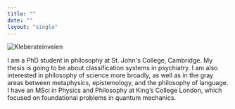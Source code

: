 ```yaml
---
title: ""
date: ""
layout: "single"
---
```


![Klebersteinveien](img/dawn-clear.jpeg)

I am a PhD student in philosophy at St. John's College, Cambridge. My thesis is going to be about classification systems in psychiatry. I am also interested in philosophy of science more broadly, as well as in the gray areas between metaphysics, epistemology, and the philosophy of language. I have an MSci in Physics and Philosophy at King’s College London, which focused on foundational problems in quantum mechanics. 